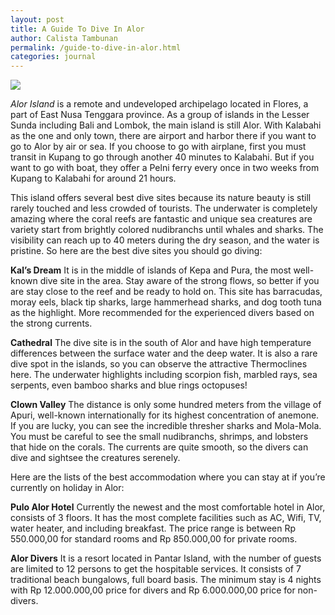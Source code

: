 ```yaml
---
layout: post
title: A Guide To Dive In Alor
author: Calista Tambunan
permalink: /guide-to-dive-in-alor.html
categories: journal
---
```


<img src="https://imgur.com/a/8MEsp5l" class="img-responsive post-feat-img" />

*Alor Island* is a remote and undeveloped archipelago located in Flores, a part of East Nusa Tenggara province. As a group of islands in the Lesser Sunda including Bali and Lombok, the main island is still Alor. With Kalabahi as the one and only town, there are airport and harbor there if you want to go to Alor by air or sea. If you choose to go with airplane, first you must transit in Kupang to go through another 40 minutes to Kalabahi. But if you want to go with boat, they offer a Pelni ferry every once in two weeks from Kupang to Kalabahi for around 21 hours. 

This island offers several best dive sites because its nature beauty is still rarely touched and less crowded of tourists. The underwater is completely amazing where the coral reefs are fantastic and unique sea creatures are variety start from brightly colored nudibranchs until whales and sharks. The visibility can reach up to 40 meters during the dry season, and the water is pristine. So here are the best dive sites you should go diving:

**Kal’s Dream**
It is in the middle of islands of Kepa and Pura, the most well-known dive site in the area. Stay aware of the strong flows, so better if you are stay close to the reef and be ready to hold on. This site has barracudas, moray eels, black tip sharks, large hammerhead sharks, and dog tooth tuna as the highlight. More recommended for the experienced divers based on the strong currents.

**Cathedral**
The dive site is in the south of Alor and have high temperature differences between the surface water and the deep water. It is also a rare dive spot in the islands, so you can observe the attractive Thermoclines here. The underwater highlights including scorpion fish, marbled rays, sea serpents, even bamboo sharks and blue rings octopuses! 

**Clown Valley**
The distance is only some hundred meters from the village of Apuri, well-known internationally for its highest concentration of anemone. If you are lucky, you can see the incredible thresher sharks and Mola-Mola. You must be careful to see the small nudibranchs, shrimps, and lobsters that hide on the corals. The currents are quite smooth, so the divers can dive and sightsee the creatures serenely. 

Here are the lists of the best accommodation where you can stay at if you’re currently on holiday in Alor:

**Pulo Alor Hotel**
Currently the newest and the most comfortable hotel in Alor, consists of 3 floors. It has the most complete facilities such as AC, Wifi, TV, water heater, and including breakfast. The price range is between Rp 550.000,00 for standard rooms and Rp 850.000,00 for private rooms. 

**Alor Divers**
It is a resort located in Pantar Island, with the number of guests are limited to 12 persons to get the hospitable services. It consists of 7 traditional beach bungalows, full board basis. The minimum stay is 4 nights with Rp 12.000.000,00 price for divers and Rp 6.000.000,00 price for non-divers. 
